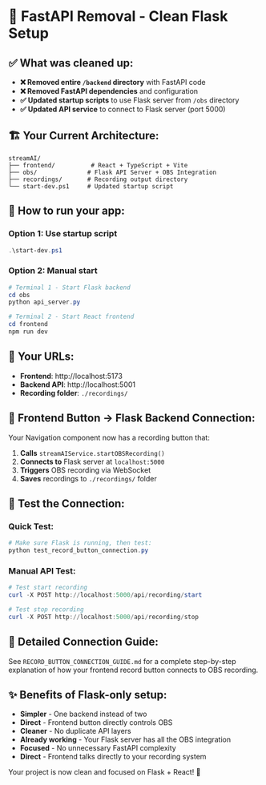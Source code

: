 # 🧹 FastAPI Removal - Clean Flask Setup

## ✅ What was cleaned up:
- **❌ Removed entire `/backend` directory** with FastAPI code
- **❌ Removed FastAPI dependencies** and configuration
- **✅ Updated startup scripts** to use Flask server from `/obs` directory
- **✅ Updated API service** to connect to Flask server (port 5000)

## 🏗️ Your Current Architecture:
```
streamAI/
├── frontend/          # React + TypeScript + Vite
├── obs/              # Flask API Server + OBS Integration
├── recordings/       # Recording output directory
└── start-dev.ps1     # Updated startup script
```

## 🚀 How to run your app:

### Option 1: Use startup script
```powershell
.\start-dev.ps1
```

### Option 2: Manual start
```powershell
# Terminal 1 - Start Flask backend
cd obs
python api_server.py

# Terminal 2 - Start React frontend  
cd frontend
npm run dev
```

## 🔗 Your URLs:
- **Frontend**: http://localhost:5173
- **Backend API**: http://localhost:5001
- **Recording folder**: `./recordings/`

## 📱 Frontend Button → Flask Backend Connection:

Your Navigation component now has a recording button that:
1. **Calls** `streamAIService.startOBSRecording()` 
2. **Connects to** Flask server at `localhost:5000`
3. **Triggers** OBS recording via WebSocket
4. **Saves** recordings to `./recordings/` folder

## 🧪 Test the Connection:

### Quick Test:
```powershell
# Make sure Flask is running, then test:
python test_record_button_connection.py
```

### Manual API Test:
```powershell
# Test start recording
curl -X POST http://localhost:5000/api/recording/start

# Test stop recording
curl -X POST http://localhost:5000/api/recording/stop
```

## 📖 Detailed Connection Guide:

See `RECORD_BUTTON_CONNECTION_GUIDE.md` for a complete step-by-step explanation of how your frontend record button connects to OBS recording.

## ✨ Benefits of Flask-only setup:
- **Simpler** - One backend instead of two
- **Direct** - Frontend button directly controls OBS
- **Cleaner** - No duplicate API layers
- **Already working** - Your Flask server has all the OBS integration
- **Focused** - No unnecessary FastAPI complexity
- **Direct** - Frontend talks directly to your recording system

Your project is now clean and focused on Flask + React! 🎉
